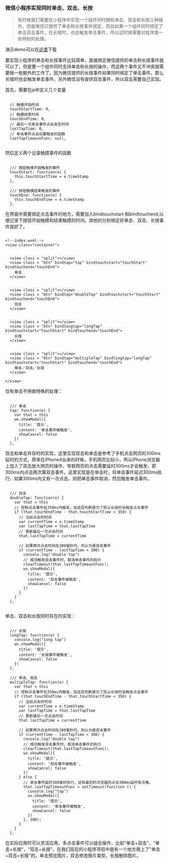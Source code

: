 ### 微信小程序实现同时单击、双击、长按

>有时候我们需要在小程序中实现一个组件同时拥有单击、双击和长按三种操作，但是微信只提供了单击和长按事件绑定，而且如果一个组件同时绑定了单击双击事件，在长按时，也会触发单击事件，所以这时候需要对程序做一些特别的处理。

演示demo可以在[这里](https://github.com/lanfeng1993/TapDemo)下载



要实现小程序的单击和长按事件比较简单，直接绑定微信提供的单击和长按事件就可以了，但是要一个组件同时支持单击和长按的操作，而这两个事件又不冲突就需要做一些额外的工作了。因为微信提供的长按事件如果同时绑定了单击事件，那么长按时也会触发单击事件。另外微信没有提供双击事件，所以双击需要自己实现。

首先，需要在js中定义几个变量

```

  // 触摸开始时间
  touchStartTime: 0,
  // 触摸结束时间
  touchEndTime: 0,  
  // 最后一次单击事件点击发生时间
  lastTapTime: 0, 
  // 单击事件点击后要触发的函数
  lastTapTimeoutFunc: null, 
  
```

然后定义两个记录触摸事件的函数

```

  /// 按钮触摸开始触发的事件
  touchStart: function(e) {
    this.touchStartTime = e.timeStamp
  },

  /// 按钮触摸结束触发的事件
  touchEnd: function(e) {
    this.touchEndTime = e.timeStamp
  },

```

在界面中需要绑定点击事件的地方，需要加入bindtouchstart 和bindtouchend,以便记录下按钮开始触摸和结束触摸的时间。其他的分别绑定好单击、双击、长按事件就好了。

```

<!--index.wxml-->
<view class="container">


  <view class = "split"></view>
  <view class = "btn" bindtap="tap" bindtouchstart="touchStart" bindtouchend="touchEnd">
    单击
  </view>


  <view class = "split"></view>
  <view class = "btn" bindtap="doubleTap" bindtouchstart="touchStart" bindtouchend="touchEnd">
    双击
  </view>


  <view class = "split"></view>
  <view class = "btn" bindlongtap="longTap" bindtouchstart="touchStart" bindtouchend="touchEnd">
    长按
  </view>


  <view class = "split"></view>
  <view class = "btn" bindtap="multipleTap" bindlongtap="longTap" bindtouchstart="touchStart" bindtouchend="touchEnd">
    单击／双击／长按
  </view>

</view>

```

仅有单击不用做特殊的处理：

```

  /// 单击
  tap: function(e) {
    var that = this
    wx.showModal({
      title: '提示',
      content: '单击事件被触发',
      showCancel: false
    })
  },

```


双击和单击并存时的实现，这里实现双击和单击是参考了手机点击网页的300ms延时的方式，原来在iPhone4出来的时候，手机网页比较小，所以iPhone浏览器上加入了双击放大网页的操作，导致网页的点击需要延时300ms才会触发，即300ms内点击两次算双击事件。这里实现是在单击时，将单击事件延迟300ms执行，如果300ms内又有一次点击，则把单击事件取消，然后触发单击事件。

```

  /// 双击
  doubleTap: function(e) {
    var that = this
    // 控制点击事件在350ms内触发，加这层判断是为了防止长按时会触发点击事件
    if (that.touchEndTime - that.touchStartTime < 350) {
      // 当前点击的时间
      var currentTime = e.timeStamp
      var lastTapTime = that.lastTapTime
      // 更新最后一次点击时间
      that.lastTapTime = currentTime

      // 如果两次点击时间在300毫秒内，则认为是双击事件
      if (currentTime - lastTapTime < 300) {
        console.log("double tap")
        // 成功触发双击事件时，取消单击事件的执行
        clearTimeout(that.lastTapTimeoutFunc);
        wx.showModal({
          title: '提示',
          content: '双击事件被触发',
          showCancel: false
        })
      }
    }
  },
  
```


单击、双击和长按同时存在的实现：

```

  /// 长按
  longTap: function(e) {
    console.log("long tap")
    wx.showModal({
      title: '提示',
      content: '长按事件被触发',
      showCancel: false
    })
  },

  /// 单击、双击
  multipleTap: function(e) {
    var that = this
    // 控制点击事件在350ms内触发，加这层判断是为了防止长按时会触发点击事件
    if (that.touchEndTime - that.touchStartTime < 350) {
      // 当前点击的时间
      var currentTime = e.timeStamp
      var lastTapTime = that.lastTapTime
      // 更新最后一次点击时间
      that.lastTapTime = currentTime
      
      // 如果两次点击时间在300毫秒内，则认为是双击事件
      if (currentTime - lastTapTime < 300) {
        console.log("double tap")
        // 成功触发双击事件时，取消单击事件的执行
        clearTimeout(that.lastTapTimeoutFunc);
        wx.showModal({
          title: '提示',
          content: '双击事件被触发',
          showCancel: false
        })
      } else {
        // 单击事件延时300毫秒执行，这和最初的浏览器的点击300ms延时有点像。
        that.lastTapTimeoutFunc = setTimeout(function () {
          console.log("tap")
          wx.showModal({
            title: '提示',
            content: '单击事件被触发',
            showCancel: false
          })
        }, 300);
      }
    }
  },

```

在实际应用时可以灵活应用，多点击事件可以组合操作，比如"单击+双击"，"单击+长按"，"双击+长按"。在我们现在的小程序项目中是有一个地方用上了"单击+双击+长按"的，单击预览图片，双击修改图片类型，长按删除图片。

